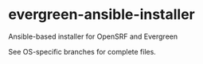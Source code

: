# evergreen-ansible-installer
Ansible-based installer for OpenSRF and Evergreen 

See OS-specific branches for complete files.
